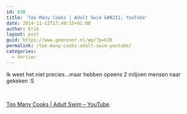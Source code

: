 ```yaml
---
id: 630
title: 'Too Many Cooks | Adult Swim &#8211; YouTube'
date: 2014-11-12T17:49:15+01:00
author: Erik
layout: post
guid: https://www.geensnor.nl/wp/?p=630
permalink: /too-many-cooks-adult-swim-youtube/
categories:
  - Vertier
---
```

Ik weet het niet precies&#8230;maar hebben opeens 2 miljoen mensen naar gekeken :S

&nbsp;

[Too Many Cooks | Adult Swim &#8211; YouTube](https://www.youtube-nocookie.com/watch?v=QrGrOK8oZG8).